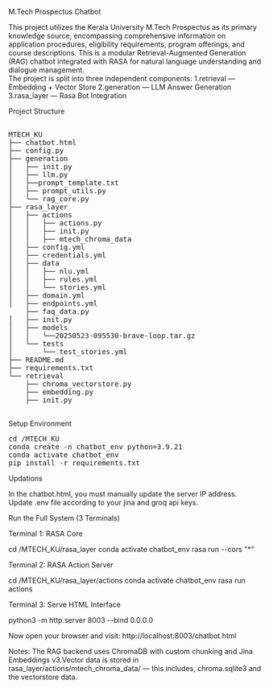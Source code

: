 M.Tech Prospectus Chatbot
  
This project utilizes the Kerala University M.Tech Prospectus as its primary knowledge source, encompassing comprehensive information on application procedures, eligibility requirements, program offerings, and course descriptions.
This is a modular Retrieval-Augmented Generation (RAG) chatbot integrated with RASA for natural language understanding and dialogue management.  
The project is split into three independent components:
1.retrieval — Embedding + Vector Store
2.generation — LLM Answer Generation
3.rasa_layer — Rasa Bot Integration

Project Structure
<pre>
  
MTECH_KU
├── chatbot.html
├── config.py
├── generation
│   ├── init.py
│   ├── llm.py
│   ├──prompt_template.txt
│   ├── prompt_utils.py
│   └── rag_core.py
├── rasa_layer
│   ├── actions
│   │   ├── actions.py
│   │   ├── init.py
│   │   ├── mtech_chroma_data
│   ├── config.yml
│   ├── credentials.yml
│   ├── data
│   │   ├── nlu.yml
│   │   ├── rules.yml
│   │   └── stories.yml
│   ├── domain.yml
│   ├── endpoints.yml
    ├── faq_data.py
│   ├── init.py
│   ├── models
│   │   └──20250523-095530-brave-loop.tar.gz
│   └── tests
│       └── test_stories.yml
├── README.md
├── requirements.txt
└── retrieval
    ├── chroma_vectorstore.py
    ├── embedding.py
    ├── init.py
  
</pre>

Setup Environment
<pre>
cd /MTECH_KU
conda create -n chatbot_env python=3.9.21
conda activate chatbot_env
pip install -r requirements.txt
</pre>
Updations

In the chatbot.html, you must manually update the server IP address.
Update .env file according to your jina and groq api keys.

Run the Full System (3 Terminals)

Terminal 1: RASA Core

cd /MTECH_KU/rasa_layer
conda activate chatbot_env
rasa run  --cors "*" 

Terminal 2: RASA Action Server 

cd /MTECH_KU/rasa_layer/actions
conda activate chatbot_env
rasa run actions 

Terminal 3: Serve HTML Interface

python3 -m http.server 8003  --bind 0.0.0.0

Now open your browser and visit: http://localhost:8003/chatbot.html

 Notes:
The RAG backend uses ChromaDB with custom chunking and Jina Embeddings v3.Vector data is stored in rasa_layer/actions/mtech_chroma_data/ — this includes, chroma.sqlite3 and the vectorstore data.
